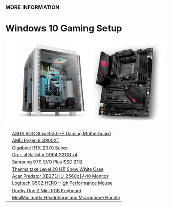 ### MORE INFORMATION

# Windows 10 Gaming Setup

![Image](/hardware-setup.png)

| | |
| ---: | :--- |
| | [ASUS ROG Strix B550-E Gaming Motherboard](https://www.amazon.com/gp/product/B088W4933P/) |
| | [AMD Ryzen 9 3900XT](https://www.amazon.com/gp/product/B089WD454D/) |
| | [Gigabyte RTX 2070 Super](https://www.amazon.com/gp/product/B07TV9CLL5) |
| | [Crucial Ballistix DDR4 32GB x4](https://www.amazon.com/gp/product/B083VNMP87/) |
| | [Samsung 970 EVO Plus SSD 2TB](https://www.amazon.com/Samsung-970-EVO-Plus-MZ-V7S2T0B/dp/B07MFZXR1B/) |
| | [Thermaltake Level 20 HT Snow White Case](https://www.amazon.com/gp/product/B07ZLFNGF6/) |
| | [Acer Predator XB271HU 2560x1440 Monitor](https://www.amazon.com/gp/product/B0173PEX20/) |
| | [Logitech G502 HERO High Performance Mouse](https://www.amazon.com/gp/product/B07GBZ4Q68/) |
| | [Ducky One 2 Mini RGB Keyboard](https://www.duckychannel.com.tw/en/Ducky-One2-Mini-RGB) |
| | [ModMic m50x Headphone and Microphone Bundle](https://antlionaudio.com/products/m50x-bundle?variant=36525285900447) |
